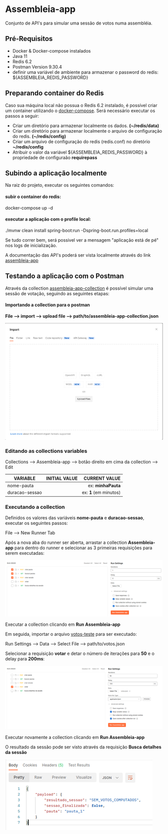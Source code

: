 # Assembleia-app
Conjunto de API's para simular uma sessão de votos numa assembléia. 

## Pré-Requisitos

- Docker & Docker-compose instalados
- Java 11
- Redis 6.2
- Postman Version 9.30.4
- definir uma variável de ambiente para armazenar o password do redis: ${ASSEMBLEIA_REDIS_PASSWORD}

## Preparando container do Redis

Caso sua máquina local não possua o Redis 6.2 instalado, é possível criar um container
utilizando o [docker-compose](./docker-compose.yaml). Será necessário executar os passos a seguir:

- Criar um diretório para armazenar localmente os dados. **(~/redis/data)**
- Criar um diretório para armazenar localmente o arquivo de configuração do redis. **(~/redis/config)**
- Criar um arquivo de configuração do redis (redis.conf) no diretório **~/redis/config**
- Atribuir o valor da variável ${ASSEMBLEIA_REDIS_PASSWORD} à propriedade de configuraão **requirepass**

## Subindo a aplicação localmente

Na raiz do projeto, executar os seguintes comandos:

#### subir o container do redis:
docker-compose up -d

#### executar a aplicação com o profile local:
./mvnw clean install spring-boot:run -Dspring-boot.run.profiles=local

Se tudo correr bem, será possivel ver a mensagem "aplicação está de pé" nos logs de inicialização.

A documentação das API's poderá ser vista localmente através do link [assembleia-app](http://localhost:8080/assembleia/api/swagger-ui/)

## Testando a aplicação com o Postman

Através da collection [assembleia-app-collection](/collections/Aseembleia-app.postman_collection.json) é possível simular
uma sessão de votação, seguindo as seguintes etapas:

#### Importando a collection para o postman

**File --> import --> upload file --> path/to/assembleia-app-collection.json**

![importando_collection](collections/images/import_collection.png)

### Editando as collections variables

Collections --> Assembleia-app --> botão direito em cima da collection --> Edit

| VARIABLE       | INITIAL VALUE |          CURRENT VALUE |
|----------------|:-------------:|-----------------------:|
| nome-pauta     |               |     ex: **minhaPauta** |
| duracao-sessao |               | ex: **1** (em minutos) |


### Executando a collection

Definidos os valores das variáveis **nome-pauta** e **duracao-sessao**, executar os seguintes passos:

File --> New Runner Tab

Após a nova aba do runner ser aberta, arrastar a collection **Assembleia-app** para dentro do runner e selecionar
as 3 primeiras requisições para serem executadas: 

![runner_collection_1](collections/images/runner_collection_1.png)

Executar a collection clicando em **Run Assembleia-app**

Em seguida, importar o arquivo [votos-teste](collections/arquivos/votos.json) para ser executado:

Run Settings --> Data --> Select File --> path/to/votos.json

Selecionar a requisição **votar** e detar o número de iterações para **50** e o delay para **200ms**:

![runner_collection_2](collections/images/runner_collection_2.png)

Executar novamente a collection clicando em **Run Assembleia-app**

O resultado da sessão pode ser visto através da requisição **Busca detalhes da sessão**

![runner_collection_3](collections/images/runner_collection_3.png)